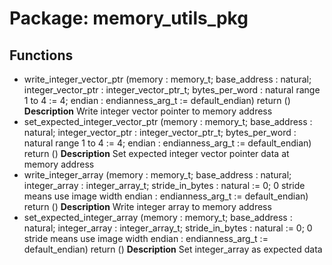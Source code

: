 # Package: memory_utils_pkg
## Functions
- write_integer_vector_ptr <font id="function_arguments">(memory : memory_t;                                     base_address : natural;
                                     integer_vector_ptr : integer_vector_ptr_t;
                                     bytes_per_word : natural range 1 to 4 := 4;
                                     endian : endianness_arg_t := default_endian)</font> <font id="function_return">return ()</font>
**Description**
Write integer vector pointer to memory address
- set_expected_integer_vector_ptr <font id="function_arguments">(memory : memory_t;                                            base_address : natural;
                                            integer_vector_ptr : integer_vector_ptr_t;
                                            bytes_per_word : natural range 1 to 4 := 4;
                                            endian : endianness_arg_t := default_endian)</font> <font id="function_return">return ()</font>
**Description**
Set expected integer vector pointer data at memory address
- write_integer_array <font id="function_arguments">(memory : memory_t;                                base_address : natural;
                                integer_array : integer_array_t;
                                stride_in_bytes : natural := 0;  0 stride means use image width
                                endian : endianness_arg_t := default_endian)</font> <font id="function_return">return ()</font>
**Description**
Write integer array to memory address
- set_expected_integer_array <font id="function_arguments">(memory : memory_t;                                       base_address : natural;
                                       integer_array : integer_array_t;
                                       stride_in_bytes : natural := 0;  0 stride means use image width
                                       endian : endianness_arg_t := default_endian)</font> <font id="function_return">return ()</font>
**Description**
Set integer_array as expected data
